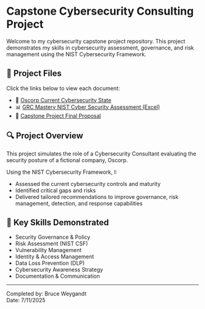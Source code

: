 # Capstone Cybersecurity Consulting Project

Welcome to my cybersecurity capstone project repository. This project demonstrates my skills in cybersecurity assessment, governance, and risk management using the NIST Cybersecurity Framework.

## 📂 Project Files

Click the links below to view each document:

- 📘 [Oscorp Current Cybersecurity State](Capstone_Oscorp_CurrentState.pdf)
- 📊 [GRC Mastery NIST Cyber Security Assessment (Excel)](GRC%20Mastery%20NIST%20Cyber%20Security%20Assessment.xlsx)
- 📘 [Capstone Project Final Proposal](Capstone%20Project%20Final%20Proposal.pdf)

## 🔍 Project Overview

This project simulates the role of a Cybersecurity Consultant evaluating the security posture of a fictional company, Oscorp.

Using the NIST Cybersecurity Framework, I:

- Assessed the current cybersecurity controls and maturity
- Identified critical gaps and risks
- Delivered tailored recommendations to improve governance, risk management, detection, and response capabilities

## 🧠 Key Skills Demonstrated

- Security Governance & Policy
- Risk Assessment (NIST CSF)
- Vulnerability Management
- Identity & Access Management
- Data Loss Prevention (DLP)
- Cybersecurity Awareness Strategy
- Documentation & Communication

---

Completed by: Bruce Weygandt  
Date: 7/11/2025

